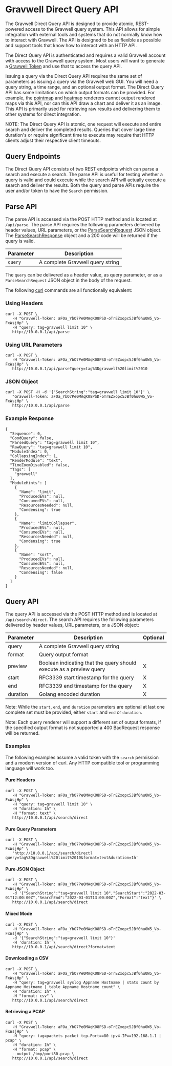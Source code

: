 # Gravwell Direct Query API

The Gravwell Direct Query API is designed to provide atomic, REST-powered access to the Gravwell query system.  This API allows for simple integration with external tools and systems that do not normally know how to interact with Gravwell.  The API is designed to be as flexible as possible and support tools that know how to interact with an HTTP API.

The Direct Query API is authenticated and requires a valid Gravwell account with access to the Gravwell query system.  Most users will want to generate a [Gravwell Token](/tokens/tokens.md) and use that to access the query API.

Issuing a query via the Direct Query API requires the same set of parameters as issuing a query via the Gravwell web GUI.  You will need a query string, a time range, and an optional output format.  The Direct Query API has some limitations on which output formats can be provided.  For example, the [pointmap](/search/map/map.md) and [heatmap](/search/map/map.md) renderers cannot output rendered maps via this API, nor can this API draw a chart and deliver it as an image.  This API is primarily used for retrieving raw results and delivering them to other systems for direct integration.

NOTE: The Direct Query API is atomic, one request will execute and entire search and deliver the completed results.  Queries that cover large time duration's or require significant time to execute may require that HTTP clients adjust their respective client timeouts.

## Query Endpoints

The Direct Query API consists of two REST endpoints which can parse a search and execute a search.  The parse API is useful for testing whether a query is valid and could execute while the search API will actually execute a search and deliver the results.  Both the query and parse APIs require the user and/or token to have the `Search` permission.

## Parse API

The parse API is accessed via the POST HTTP method and is located at `/api/parse`.  The parse API requires the following parameters delivered by header values, URL parameters, or the [ParseSearchRequest](https://pkg.go.dev/github.com/gravwell/gravwell/v3/client/types#ParseSearchRequest) JSON object.  The [ParseSearchResponse](https://pkg.go.dev/github.com/gravwell/gravwell/v3/client/types#ParseSearchResponse) object and a 200 code will be returned if the query is valid.

| Parameter | Description |
| --------- | ----------- |
| `query` | A complete Gravwell query string |

The `query` can be delivered as a header value, as query parameter, or as a `ParseSearchRequest` JSON object in the body of the request.

The following [curl](https://curl.se/) commands are all functionally equivalent:

### Using Headers

```
curl -X POST \
   -H "Gravwell-Token: aFOa_YbO7Pe0MAqK08PSD-oTrEZxopc5JBf0hu0W5_Vo-FxWsjHp" \
   -H "query: tag=gravwell limit 10" \
   http://10.0.0.1/api/parse
```

### Using URL Parameters

```
curl -X POST \
   -H "Gravwell-Token: aFOa_YbO7Pe0MAqK08PSD-oTrEZxopc5JBf0hu0W5_Vo-FxWsjHp" \
   http://10.0.0.1/api/parse?query=tag%3Dgravwell%20limit%2010
```

### JSON Object

```
curl -X POST -H -d '{"SearchString":"tag=gravwell limit 10"}' \
   "Gravwell-Token: aFOa_YbO7Pe0MAqK08PSD-oTrEZxopc5JBf0hu0W5_Vo-FxWsjHp" \
   http://10.0.0.1/api/parse
```

### Example Response

```
{
  "Sequence": 0,
  "GoodQuery": false,
  "ParsedQuery": "tag=gravwell limit 10",
  "RawQuery": "tag=gravwell limit 10",
  "ModuleIndex": 0,
  "CollapsingIndex": 1,
  "RenderModule": "text",
  "TimeZoomDisabled": false,
  "Tags": [
    "gravwell"
  ],
  "ModuleHints": [
    {
      "Name": "limit",
      "ProducedEVs": null,
      "ConsumedEVs": null,
      "ResourcesNeeded": null,
      "Condensing": true
    },
    {
      "Name": "limitCollapser",
      "ProducedEVs": null,
      "ConsumedEVs": null,
      "ResourcesNeeded": null,
      "Condensing": true
    },
    {
      "Name": "sort",
      "ProducedEVs": null,
      "ConsumedEVs": null,
      "ResourcesNeeded": null,
      "Condensing": false
    }
  ]
}
```

## Query API

The query API is accessed via the POST HTTP method and is located at `/api/search/direct`.  The search API requires the following parameters delivered by header values, URL parameters, or a JSON object:

| Parameter | Description | Optional |
| --------- | ----------- | -------- |
| query     | A complete Gravwell query string | |
| format    | Query output format | |
| preview   | Boolean indicating that the query should execute as a preview query | X |
| start     | RFC3339 start timestamp for the query | X |
| end       | RFC3339 end timestamp for the query | X |
| duration  | Golang encoded duration | X |

Note: While the `start`, `end`, and `duration` parameters are optional at last one complete set must be provided, either `start` and `end` or `duration`.

Note: Each query renderer will support a different set of output formats, if the specified output format is not supported a 400 BadRequest response will be returned.

### Examples

The following examples assume a valid token with the `search` permission and a modern version of curl.  Any HTTP compatible tool or programming language will work too.

#### Pure Headers
```
curl -X POST \
   -H "Gravwell-Token: aFOa_YbO7Pe0MAqK08PSD-oTrEZxopc5JBf0hu0W5_Vo-FxWsjHp" \
   -H "query: tag=gravwell limit 10" \
   -H "duration: 1h" \
   -H "format: text" \
   http://10.0.0.1/api/search/direct
```

#### Pure Query Parameters
```
curl -X POST \
   -H "Gravwell-Token: aFOa_YbO7Pe0MAqK08PSD-oTrEZxopc5JBf0hu0W5_Vo-FxWsjHp" \
   'http://10.0.0.1/api/search/direct?query=tag%3Dgravwell%20limit%2010&format=text&duration=1h'
```

#### Pure JSON Object
```
curl -X POST \
   -H "Gravwell-Token: aFOa_YbO7Pe0MAqK08PSD-oTrEZxopc5JBf0hu0W5_Vo-FxWsjHp" \
   -d '{"SearchString":"tag=gravwell limit 10","SearchStart":"2022-03-01T12:00:00Z","SearchEnd":"2022-03-01T13:00:00Z","Format":"text"}' \
   http://10.0.0.1/api/search/direct
```

#### Mixed Mode
```
curl -X POST \
   -H "Gravwell-Token: aFOa_YbO7Pe0MAqK08PSD-oTrEZxopc5JBf0hu0W5_Vo-FxWsjHp" \
   -d '{"SearchString":"tag=gravwell limit 10"}'
   -H 'duration: 1h' \
   http://10.0.0.1/api/search/direct?format=text
```

#### Downloading a CSV
```
curl -X POST \
   -H "Gravwell-Token: aFOa_YbO7Pe0MAqK08PSD-oTrEZxopc5JBf0hu0W5_Vo-FxWsjHp" \
   -H "query: tag=gravwell syslog Appname Hostname | stats count by Appname Hostname | table Appname Hostname count" \
   -H "duration: 1h" \
   -H "format: csv" \
   http://10.0.0.1/api/search/direct
```

#### Retrieving a PCAP
```
curl -X POST \
   -H "Gravwell-Token: aFOa_YbO7Pe0MAqK08PSD-oTrEZxopc5JBf0hu0W5_Vo-FxWsjHp" \
   -H "query: tag=packets packet tcp.Port==80 ipv4.IP==192.168.1.1 | pcap" \
   -H "duration: 1h" \
   -H "format: pcap" \
   --output /tmp/port80.pcap \
   http://10.0.0.1/api/search/direct
```
